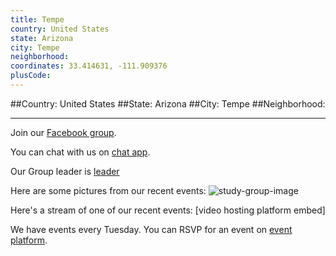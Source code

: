 ```yaml
---
title: Tempe
country: United States
state: Arizona
city: Tempe
neighborhood: 
coordinates: 33.414631, -111.909376
plusCode:
---
```


##Country: United States
##State: Arizona
##City: Tempe
##Neighborhood: 
*****
Join our [Facebook group](https://www.facebook.com/groups/free.code.camp.tempe.phoenix.scottsdale).

You can chat with us on [chat app]().

Our Group leader is [leader]()

Here are some pictures from our recent events:
![study-group-image]()

Here's a stream of one of our recent events:
[video hosting platform embed]

We have events every Tuesday. You can RSVP for an event on [event platform]().
